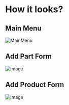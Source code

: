 # How it looks?

## Main Menu
![MainMenu](https://github.com/busycaesar/Inventory_Management_System/assets/97539345/014f4292-027a-4d5b-ad3c-9e3016cbdc60)

## Add Part Form
![image](https://github.com/busycaesar/Inventory_Management_System/assets/97539345/c3eba679-3641-47e0-8bc9-877e1a28b82f)

## Add Product Form
![image](https://github.com/busycaesar/Inventory_Management_System/assets/97539345/43e51dc8-f725-4442-8c2e-c38ed1d7b8c0)
